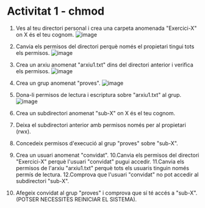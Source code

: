 # Activitat 1 - chmod
1. Ves al teu directori personal i crea una carpeta anomenada "Exercici-X" on
X és el teu cognom.
![image](https://github.com/user-attachments/assets/ac7be5a5-a35f-4870-8803-62a08567bc15)


3. Canvia els permisos del directori perquè només el propietari tingui tots els
permisos.
![image](https://github.com/user-attachments/assets/7772d8e2-eaa7-4414-973f-9f2bc62598bb)


5. Crea un arxiu anomenat "arxiu1.txt" dins del directori anterior i verifica els
permisos.
![image](https://github.com/user-attachments/assets/17898b6a-370b-4371-8143-1f88485ae4f2)


7. Crea un grup anomenat "proves".
 ![image](https://github.com/user-attachments/assets/a8667643-4eef-4a9e-8e54-7ec7b6a3ab80)

   
9. Dona-li permisos de lectura i escriptura sobre "arxiu1.txt" al grup.
![image](https://github.com/user-attachments/assets/a74d1a58-7140-4a6f-891e-ea33b5b21807)

    
11. Crea un subdirectori anomenat "sub-X" on X és el teu cognom.
    
13. Deixa el subdirectori anterior amb permisos només per al propietari (rwx).
14. Concedeix permisos d'execució al grup "proves" sobre "sub-X".
15. Crea un usuari anomenat "convidat".
10.Canvia els permisos del directori "Exercici-X" perquè l'usuari "convidat"
pugui accedir.
11.Canvia els permisos de l'arxiu "arxiu1.txt" perquè tots els usuaris tinguin
només permís de lectura.
12.Comprova que l'usuari "convidat" no pot accedir al subdirectori "sub-X".
16. Afegeix convidat al grup "proves" i comprova que sí té accés a "sub-X".
(POTSER NECESSITES REINICIAR EL SISTEMA).
